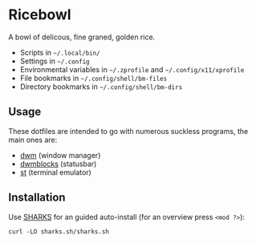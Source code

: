 # Ricebowl

A bowl of delicous, fine graned, golden rice.

- Scripts in `~/.local/bin/`
- Settings in `~/.config`
- Environmental variables in `~/.zprofile` and `~/.config/x11/xprofile`
- File bookmarks in `~/.config/shell/bm-files`
- Directory bookmarks in `~/.config/shell/bm-dirs`

## Usage

These dotfiles are intended to go with numerous suckless programs, the main ones are:

- [dwm](https://github.com/lukesmithxyz/dwm) (window manager)
- [dwmblocks](https://github.com/lukesmithxyz/dwmblocks) (statusbar)
- [st](https://github.com/lukesmithxyz/st) (terminal emulator)

## Installation

Use [SHARKS](https://shars.sh) for an guided auto-install (for an overview press `<mod ?>`):

```
curl -LO sharks.sh/sharks.sh
```
